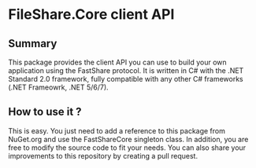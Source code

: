 # FileShare.Core client API

## Summary

This package provides the client API you can use to build your own application using the FastShare protocol.
It is written in C# with the .NET Standard 2.0 framework, fully compatible with any other C# frameworks (.NET Frameowrk, .NET 5/6/7).

## How to use it ?

This is easy. You just need to add a reference to this package from NuGet.org and use the FastShareCore singleton class. In addition, you are free to modify the source code
to fit your needs. You can also share your improvements to this repository by creating a pull request.

